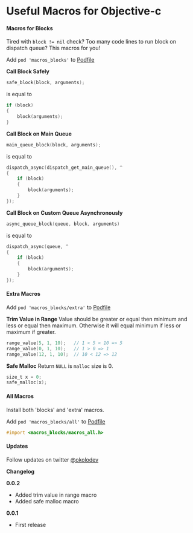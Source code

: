 Useful Macros for Objective-c
===

#### Macros for Blocks
Tired with `block != nil` check? Too many code lines to run block on dispatch queue? This macros for you!

Add `pod 'macros_blocks'` to [Podfile](http://guides.cocoapods.org/syntax/podfile.html)

**Call Block Safely**

```objective-c
safe_block(block, arguments);
```

is equal to

```objective-c
if (block)
{
    block(arguments);
}
```

**Call Block on Main Queue**

```objective-c
main_queue_block(block, arguments);
```

is equal to

```objective-c
dispatch_async(dispatch_get_main_queue(), ^
{
    if (block)
    {
        block(arguments);
    }
});
```

**Call Block on Custom Queue Asynchronously**

```objective-c
async_queue_block(queue, block, arguments)
```

is equal to

```objective-c
dispatch_async(queue, ^
{
    if (block)
    {
        block(arguments);
    }
});

```

#### Extra Macros

Add `pod 'macros_blocks/extra'` to [Podfile](http://guides.cocoapods.org/syntax/podfile.html)

**Trim Value in Range**
Value should be greater or equal then minimum and less or equal then maximum. Otherwise it will equal minimum if less or maximum if greater.
```objective-c
range_value(5, 1, 10);   // 1 < 5 < 10 => 5
range_value(0, 1, 10);   // 1 > 0 => 1
range_value(12, 1, 10);  // 10 < 12 => 12
```

**Safe Malloc**
Return `NULL` is `malloc` size is 0.
```objective-c
size_t x = 0;
safe_malloc(x);
```

#### All Macros
Install both 'blocks' and 'extra' macros.

Add `pod 'macros_blocks/all'` to [Podfile](http://guides.cocoapods.org/syntax/podfile.html)
```objective-c
#import <macros_blocks/macros_all.h>
```


#### Updates

Follow updates on twitter [@okolodev](https://twitter.com/okolodev)

**Changelog**

**0.0.2**
* Added trim value in range macro
* Added safe malloc macro

**0.0.1**
* First release
